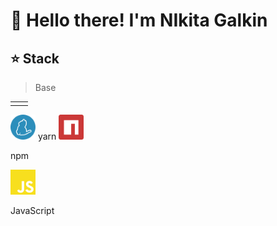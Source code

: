 # 👋 Hello there! I'm NIkita Galkin


## ⭐ Stack 
> Base

|     |     |
| --- | --- |
|     |     |
<img src="./yarn-color.svg" width="40px" height="40px"> 
<span>yarn</span>
<img src="./npm-color.svg" width="40px" height="40px"> 
<p>npm</p>
<img src="./javascript-color.svg" width="40px" height="40px"> 
<p>JavaScript</p>

